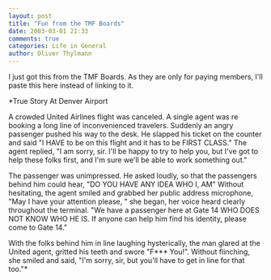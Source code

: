 ```yaml
---
layout: post
title: "Fun from the TMF Boards"
date: 2003-03-01 21:33
comments: true
categories: Life in General
author: Oliver Thylmann
---
```



I just got this from the TMF Boards. As they are only for paying members, I'll paste this here instead of linking to it.

*True Story At Denver Airport 

A crowded United Airlines flight was canceled. A single agent was 
re booking a long line of inconvenienced travelers. Suddenly an angry 
passenger pushed his way to the desk. He slapped his ticket on the counter and said &quot;I HAVE to be on this flight and it has to be FIRST CLASS.&quot; The agent replied, &quot;I am sorry, sir. I'll be happy to try to help you, but I've got to help these folks first, and I'm sure we'll be able to work something out.&quot; 

The passenger was unimpressed. He asked loudly, so that the passengers 
behind him could hear, &quot;DO YOU HAVE ANY IDEA WHO I, AM&quot; Without hesitating, the agent smiled and grabbed her public address microphone, &quot;May I have your attention please, &quot; she began, her voice heard clearly throughout the terminal. &quot;We have a passenger here at Gate 14 WHO DOES NOT KNOW WHO HE IS. If anyone can help him find his identity, please come to Gate 14.&quot; 

With the folks behind him in line laughing hysterically, the man glared at the United agent, gritted his teeth and swore &quot;F*** You!&quot;. Without flinching, she smiled and said, &quot;I'm sorry, sir, but you'll have to get in line for that too.&quot;*


